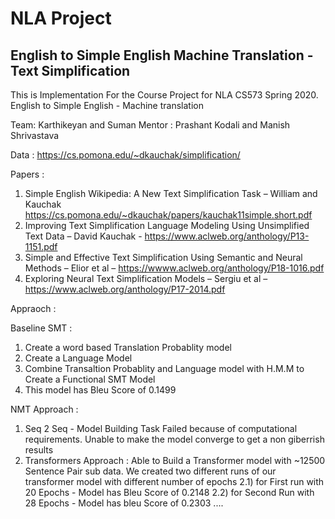 # NLA Project 
## English to Simple English Machine Translation - Text Simplification 


This is Implementation For the Course Project for NLA CS573  Spring 2020. 
English to Simple English - Machine translation 

Team: Karthikeyan and Suman 
Mentor : Prashant Kodali and Manish Shrivastava 

Data : https://cs.pomona.edu/~dkauchak/simplification/ 

Papers : 
1) Simple English Wikipedia: A New Text Simplification Task – William and Kauchak
https://cs.pomona.edu/~dkauchak/papers/kauchak11simple.short.pdf
2) Improving Text Simplification Language Modeling Using Unsimplified Text Data – David Kauchak - https://www.aclweb.org/anthology/P13-1151.pdf
3) Simple and Effective Text Simplification Using Semantic and Neural Methods – Elior et al – https://wwww.aclweb.org/anthology/P18-1016.pdf
4) Exploring Neural Text Simplification Models – Sergiu et al –
https://www.aclweb.org/anthology/P17-2014.pdf

Appraoch : 

Baseline SMT  : 
1) Create a word based Translation Probablity model 
2) Create a Language Model 
3) Combine Transaltion Probablity and Language model with H.M.M to Create a Functional SMT Model 
4) This model has Bleu Score of 0.1499

NMT Approach : 
1) Seq 2 Seq - Model Building Task Failed because of computational requirements. Unable to make the model converge to get a non giberrish results
2) Transformers Approach : Able to Build a Transformer model with ~12500 Sentence Pair sub data. 
We created two different runs of our transformer model with different number of epochs
  2.1) for First run with 20 Epochs - Model has Bleu Score of 0.2148
  2.2) for Second Run with 28 Epochs - Model has bleu Score of 0.2303
....
